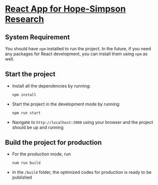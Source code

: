 # [React App for Hope-Simpson Research](https://hopesimpsonmap.surge.sh)

## System Requirement

You should have `npm` installed to run the project. In the future, if you need any packages for React development, you can install them using `npm` as well.

## Start the project
- Install all the dependencies by running:
    
    ```bash
    npm install
    ```

- Start the project in the development mode by running:

    ```bash
    npm run start
    ```
  
- Navigate to `http://localhost:3000` using your browser and the project should be up and running

## Build the project for production

- For the production mode, run

    ```bash
    num run build
    ```
  
- In the `/build` folder, the optimized codes for production is ready to be published
